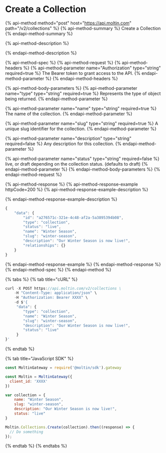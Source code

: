 # Create a Collection

{% api-method method="post" host="https://api.moltin.com" path="/v2/collections" %}
{% api-method-summary %}
Create a Collection
{% endapi-method-summary %}

{% api-method-description %}

{% endapi-method-description %}

{% api-method-spec %}
{% api-method-request %}
{% api-method-headers %}
{% api-method-parameter name="Authorization" type="string" required=true %}
The Bearer token to grant access to the API.
{% endapi-method-parameter %}
{% endapi-method-headers %}

{% api-method-body-parameters %}
{% api-method-parameter name="type" type="string" required=true %}
Represents the type of object being returned.
{% endapi-method-parameter %}

{% api-method-parameter name="name" type="string" required=true %}
The name of the collection.
{% endapi-method-parameter %}

{% api-method-parameter name="slug" type="string" required=true %}
A unique slug identifier for the collection.
{% endapi-method-parameter %}

{% api-method-parameter name="description" type="string" required=false %}
Any description for this collection.
{% endapi-method-parameter %}

{% api-method-parameter name="status" type="string" required=false %}
live, or draft depending on the collection status. \(defaults to draft\)
{% endapi-method-parameter %}
{% endapi-method-body-parameters %}
{% endapi-method-request %}

{% api-method-response %}
{% api-method-response-example httpCode=200 %}
{% api-method-response-example-description %}

{% endapi-method-response-example-description %}

```javascript
{
    "data": {
        "id": "a276571c-321e-4c48-af2a-5a3895394b08",
        "type": "collection",
        "status": "live",
        "name": "Winter Season",
        "slug": "winter-season",
        "description": "Our Winter Season is now live!",
        "relationships": {}
    }
}
```
{% endapi-method-response-example %}
{% endapi-method-response %}
{% endapi-method-spec %}
{% endapi-method %}

{% tabs %}
{% tab title="cURL" %}
```javascript
curl -X POST https://api.moltin.com/v2/collections \
    -H "Content-Type: application/json" \
    -H "Authorization: Bearer XXXX" \
    -d $'{
     "data": {
        "type": "collection",
        "name": "Winter Season",
        "slug": "winter-season",
        "description": "Our Winter Season is now live!",
        "status": "live"
     }
}'
```
{% endtab %}

{% tab title="JavaScript SDK" %}
```javascript
const MoltinGateway = require('@moltin/sdk').gateway

const Moltin = MoltinGateway({
  client_id: 'XXXX'
})

var collection = {
    name: "Winter Season",
    slug: "winter-season",
    description: "Our Winter Season is now live!",
    status: "live"
}

Moltin.Collections.Create(collection).then((response) => {
  // Do something
});
```
{% endtab %}
{% endtabs %}

